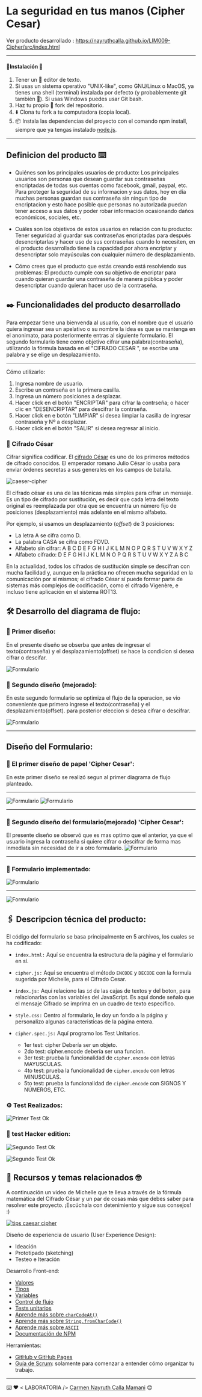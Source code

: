 # La seguridad en tus manos (Cipher Cesar)
Ver producto desarrollado :  https://nayruthcalla.github.io/LIM009-Cipher/src/index.html
***
#### 🚀Instalación 🔧
1) Tener un 📝 editor de texto.
2) Si usas un sistema operativo "UNIX-like", como GNU/Linux o MacOS, ya tienes una shell (terminal) instalada por defecto (y probablemente git también 🐧). Si usas Windows puedes usar Git bash.
3) Haz tu propio 🍴 fork del repositorio.
4) ⬇️ Clona tu fork a tu computadora (copia local).
5) 📦 Instala las dependencias del proyecto con el comando npm install, siempre que ya tengas instalado [node.js](https://nodejs.org/es/).
***
## Definicion del producto ⌨️
- Quiénes son los principales usuarios de producto: Los principales usuarios son personas que desean guardar sus contraseñas encriptadas de todas sus cuentas como facebook, gmail, paypal, etc.
Para proteger la seguridad de su informacion y sus datos, hoy en día muchas personas guardan sus contraseña sin ningun tipo de encriptacion y esto hace posible que personas no autorizada puedan tener acceso a sus datos y poder robar información ocasionando daños económicos, sociales, etc.   

- Cuáles son los objetivos de estos usuarios en relación con tu producto: Tener seguridad al guardar sus contraseñas encriptadas para después desencriptarlas y hacer uso de sus contraseñas cuando lo necesiten, en el producto desarrollado tiene la capacidad por ahora encriptar y desencriptar solo  mayúsculas con cualquier número de desplazamiento.

- Cómo crees que el producto que estás creando está resolviendo sus problemas: El producto cumple con su objetivo de encriptar para cuando quieran guardar una contraseña de manera pública y poder desencriptar cuando quieran hacer uso de la contraseña.

## ✒️ **Funcionalidades del producto desarrollado**

Para empezar tiene una bienvenda al usuario, con el nombre que el usuario quiera ingresar sea un apelativo o su nombre la idea es que se mantenga en el anonimato, para posteriormente entras al siguiente formulario.
El segundo formulario tiene como objetivo cifrar una palabra(contraseña), utilizando la fórmula basada en el "CIFRADO CESAR ", se escribe una palabra y se elige un desplazamiento.
***
Cómo utilizarlo: 
1) Ingresa nombre de usuario.
2) Escribe un contrseña en la primera casilla.
3) Ingresa un número posiciones a desplazar.
4) Hacer click en el botón "ENCRIPTAR" para cifrar la contrseña; o hacer clic en "DESENCRIPTAR" para descifrar la contrseña.
5) Hacer click en e botón "LIMPIAR" si desea limpiar la casilla de ingresar contraseña y Nº a desplazar.
6) Hacer click en el botón  "SALIR" si desea regresar al inicio.

### 🎁 Cifrado César 
Cifrar significa codificar. El [cifrado César](https://en.wikipedia.org/wiki/Caesar_cipher) es uno de los primeros métodos de cifrado conocidos. El emperador romano Julio César lo usaba para enviar órdenes secretas a sus generales en los campos de batalla.

![caeser-cipher](https://upload.wikimedia.org/wikipedia/commons/thumb/2/2b/Caesar3.svg/2000px-Caesar3.svg.png)

El cifrado césar es una de las técnicas más simples para cifrar un mensaje. Es un tipo de cifrado por sustitución, es decir que cada letra del texto original es reemplazada por otra que se encuentra un número fijo de posiciones (desplazamiento) más adelante en el mismo alfabeto.

Por ejemplo, si usamos un desplazamiento (_offset_) de 3 posiciones:

- La letra A se cifra como D.
- La palabra CASA se cifra como FDVD.
- Alfabeto sin cifrar: A B C D E F G H I J K L M N O P Q R S T U V W X Y Z
- Alfabeto cifrado: D E F G H I J K L M N O P Q R S T U V W X Y Z A B C

En la actualidad, todos los cifrados de sustitución simple se descifran con mucha facilidad y, aunque en la práctica no ofrecen mucha seguridad en la comunicación por sí mismos; el cifrado César sí puede formar parte de sistemas más complejos de codificación, como el cifrado Vigenère, e incluso tiene aplicación en el sistema ROT13.


## 🛠️ Desarrollo del diagrama de flujo:
### 📌 Primer diseño: 
En el presente diseño se obserba que antes de ingresar el texto(contraseña) y el desplazamiento(offset) se hace la condicion si desea cifrar o descifar.

![Formulario]( src/images/diagrama-flujo.jpg "Formulario")

### 📌 Segundo diseño (mejorado): 
En este segundo formulario se optimiza el flujo de la operacion, se vio conveniente que primero ingrese el texto(contraseña) y el desplazamiento(offset). para posterior eleccion si desea cifrar o descifrar.

![Formulario]( src/images/diagrama-flujo-m.jpg "Formulario")
***
## Diseño del Formulario:

### 📌 El primer diseño de papel 'Cipher Cesar':
En este primer diseño se realizó segun al primer diagrama de flujo planteado.
***
![Formulario]( src/images/diseño-papel1.jpg "Formulario")
![Formulario]( src/images/diseño-papel2.jpg "Formulario")
***
### 📌 Segundo diseño del formulario(mejorado) 'Cipher Cesar':
El presente diseño se observó que es mas optimo que el anterior, ya que el usuario ingresa la contraseña si quiere cifrar o descifrar de forma mas inmediata sin necesidad de ir a otro formulario.
![Formulario]( src/images/formulario-cipher.jpg "Formulario")
***
### 📌 Formulario implementado:

![Formulario]( src/images/form-index.jpg "Formulario")
***
![Formulario]( src/images/cipher.jpg "Formulario")

## 🖇️ Descripcion técnica del producto:
El código del formulario se basa principalmente en 5 archivos, los cuales se ha codificado:

* `index.html:` Aquí se encuentra la estructura de la página y el formulario en sí.

* `cipher.js:` Aquí se encuentra el método `ENCODE` y `DECODE` con la formula sugerida por Michelle, para el Cifrado Cesar.

* `index.js:` Aquí relaciono las `id` de las cajas de textos y del boton, para relacionarlas con las variables del JavaScript. Es aquí donde señalo que el mensaje Cifrado se imprima en un cuadro de texto específico.

* `style.css:` Centro al formulario, le doy un fondo a la página y personalizo     algunas caracteristicas de la página entera.

* `cipher.spec.js:` Aquí programo los Test Unitarios. 

    * 1er test: cipher Debería ser un objeto.
    * 2do test: cipher.encode debería ser una funcion.
    * 3er test: prueba la funcionalidad de `cipher.encode`  con letras MAYUSCULAS.
    * 4to test: prueba la funcionalidad de `cipher.encode`  con letras MINUSCULAS.
    * 5to test: prueba la funcionalidad de `cipher.encode`  con SIGNOS Y NÚMEROS, ETC.
    
### ⚙️ Test Realizados:
![Primer Test Ok](  src/images/test-1.jpg  "1er Test Unitario Ok")
### 🔩 test Hacker edition:
![Segundo Test Ok](  src/images/test-edtion.jpg  "2do Test Ok")

![Segundo Test Ok](  src/images/index-test.jpg  "2do Test Ok")

## 📌 Recursos y temas relacionados 🤓

A continuación un video de Michelle que te lleva a través de la fórmula
matemática del Cifrado César y un par de cosas más que debes saber para
resolver este proyecto. ¡Escúchala con detenimiento y sigue sus consejos! :)

[![tips caesar cipher](https://img.youtube.com/vi/zd8eVrXhs7Y/0.jpg)](https://www.youtube.com/watch?v=zd8eVrXhs7Y)

Diseño de experiencia de usuario (User Experience Design):

- Ideación
- Prototipado (sketching)
- Testeo e Iteración

Desarrollo Front-end:

* [Valores](https://lms.laboratoria.la/cohorts/lim-2019-02-bc-core-lim009/courses/javascript/01-basics/01-values-variables-and-types)
* [Tipos](https://lms.laboratoria.la/cohorts/lim-2019-02-bc-core-lim009/courses/javascript/01-basics/01-values-variables-and-types)
* [Variables](https://lms.laboratoria.la/cohorts/lim-2019-02-bc-core-lim009/courses/javascript/01-basics/02-variables)
* [Control de flujo](https://lms.laboratoria.la/cohorts/lim-2019-02-bc-core-lim009/courses/javascript/02-flow-control/00-opening)
* [Tests unitarios](https://lms.laboratoria.la/cohorts/lim-2019-02-bc-core-lim009/courses/javascript/11-testing/00-opening)
* [Aprende más sobre `charCodeAt()`](https://developer.mozilla.org/es/docs/Web/JavaScript/Referencia/Objetos_globales/String/charCodeAt)
* [Aprende más sobre `String.fromCharCode()`](https://developer.mozilla.org/es/docs/Web/JavaScript/Referencia/Objetos_globales/String/fromCharCode)
* [Aprende más sobre `ASCII`](http://conceptodefinicion.de/ascii/)
* [Documentación de NPM](https://docs.npmjs.com/)

Herramientas:

- [GitHub y GitHub Pages](https://guides.github.com/)
- [Guía de Scrum](https://www.scrumguides.org/docs/scrumguide/v1/scrum-guide-es.pdf): solamente para comenzar a entender cómo organizar tu trabajo.
---

⌨️  ❤️  < LABORATORIA /> [Carmen Nayruth Calla Mamani](https://github.com/nayruthCalla) 😊



